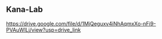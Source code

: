 ## Kana-Lab
https://drive.google.com/file/d/1MjQeguxv4iNhAqmxXo-nFi9-PVAuWlLj/view?usp=drive_link
<!--
[Markdown](https://docs.github.com/github/writing-on-github/getting-started-with-writing-and-formatting-on-github/basic-writing-and-formatting-syntax)
-->
